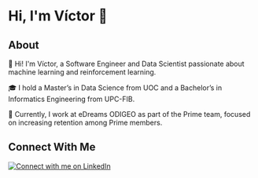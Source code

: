# Hi, I'm Víctor 👋

## About

👋 Hi! I'm Víctor, a Software Engineer and Data Scientist passionate about machine learning and reinforcement learning.

🎓 I hold a Master’s in Data Science from UOC and a Bachelor’s in Informatics Engineering from UPC-FIB.

💼 Currently, I work at eDreams ODIGEO as part of the Prime team, focused on increasing retention among Prime members.

      

## Connect With Me 

[![Connect with me on LinkedIn](https://img.shields.io/badge/-Victor%20Vivancos-blue?style=flat&logo=Linkedin&logoColor=white&link=https://www.linkedin.com/in/victorvvs/)](https://www.linkedin.com/in/victorvvs/)



